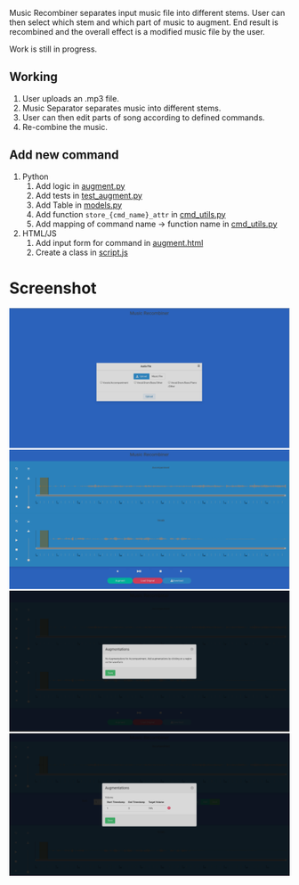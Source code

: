 Music Recombiner separates input music file into different stems. User can then select which stem and which part of music to augment. End result is recombined and the overall effect is a modified music file by the user.

Work is still in progress.

## Working
1. User uploads an .mp3 file.
2. Music Separator separates music into different stems.
3. User can then edit parts of song according to defined commands.
4. Re-combine the music.

## Add new command
1. Python
    1. Add logic in [augment.py](separator/main/augment/augment.py)
    2. Add tests in [test_augment.py](tests/test_augment.py)
    3. Add Table in [models.py](separator/models.py)
    4. Add function `store_{cmd_name}_attr` in [cmd_utils.py](separator/main/cmd_utils.py)
    5. Add mapping of command name -> function name in [cmd_utils.py](separator/main/cmd_utils.py)
2. HTML/JS
    1. Add input form for command in [augment.html](separator/templates/augment.html)
    2. Create a class in [script.js](separator/static/script.js)

# Screenshot

![Example](img/mr_login.png "Login Page")
![Example](img/mr_augment_page.png "Augment Page")
![Example](img/mr_no_augmentations.png "No Augmentations Modal")
![Example](img/mr_augmentations.png "Augmentations Modal")
